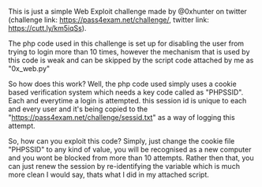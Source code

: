 This is just a simple Web Exploit challenge made by @0xhunter on twitter (challenge link: https://pass4exam.net/challenge/, twitter link: https://cutt.ly/km5iqSs).

The php code used in this challenge is set up for disabling the user from trying to login more than 10 times, however the mechanism that is used by this code is weak and can be
skipped by the script code attached by me as "0x_web.py"

So how does this work?
Well, the php code used simply uses a cookie based verification system which needs a key code called as "PHPSSID". Each and everytime a login is attempted. this session id is 
unique to each and every user and it's being copied to the "https://pass4exam.net/challenge/sessid.txt" as a way of logging this attempt.

So, how can you exploit this code?
Simply, just change the cookie file "PHPSSID" to any kind of value, you will be recognised as a new computer and you wont be blocked from more than 10 attempts.
Rather then that, you can just renew the session by re-identifying the variable which is much more clean I would say, thats what I did in my attached script.
